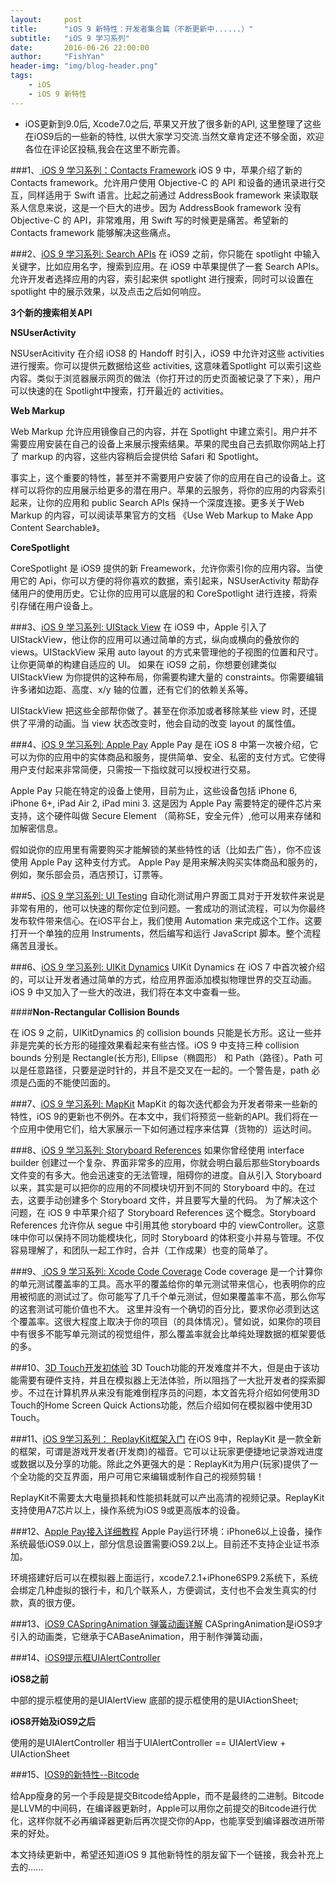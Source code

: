 ```yaml
---
layout:     post
title:      "iOS 9 新特性：开发者集合篇（不断更新中......）"
subtitle:   "iOS 9 学习系列"
date:       2016-06-26 22:00:00
author:     "FishYan"
header-img: "img/blog-header.png"
tags:
    - iOS
    - iOS 9 新特性
---
```


- iOS更新到9.0后, Xcode7.0之后, 苹果又开放了很多新的API, 这里整理了这些在iOS9后的一些新的特性, 以供大家学习交流.当然文章肯定还不够全面，欢迎各位在评论区投稿,我会在这里不断完善。

###1、[ iOS 9 学习系列：Contacts Framework](http://blog.csdn.net/fish_yan_/article/details/50630724)
iOS 9 中，苹果介绍了新的 Contacts framework。允许用户使用 Objective-C 的 API 和设备的通讯录进行交互，同样适用于 Swift 语言。比起之前通过 AddressBook framework 来读取联系人信息来说，这是一个巨大的进步。因为 AddressBook framework 没有 Objective-C 的 API，非常难用，用 Swift 写的时候更是痛苦。希望新的 Contacts framework 能够解决这些痛点。

###2、[iOS 9 学习系列: Search APIs](http://blog.csdn.net/fish_yan_/article/details/50635433)
在 iOS9 之前，你只能在 spotlight 中输入关键字，比如应用名字，搜索到应用。在 iOS9 中苹果提供了一套 Search APIs。允许开发者选择应用的内容，索引起来供 spotlight 进行搜索，同时可以设置在 spotlight 中的展示效果，以及点击之后如何响应。

**3个新的搜索相关API**

**NSUserActivity**

NSUserAcitivity 在介绍 iOS8 的 Handoff 时引入，iOS9 中允许对这些 activities 进行搜索。你可以提供元数据给这些 activities, 这意味着Spotlight 可以索引这些内容。类似于浏览器展示网页的做法（你打开过的历史页面被记录了下来），用户可以快速的在 Spotlight中搜索，打开最近的 activities。

**Web Markup**

Web Markup 允许应用镜像自己的内容，并在 Spotlight 中建立索引。用户并不需要应用安装在自己的设备上来展示搜索结果。苹果的爬虫自己去抓取你网站上打了 markup 的内容，这些内容稍后会提供给 Safari 和 Spotlight。

事实上，这个重要的特性，甚至并不需要用户安装了你的应用在自己的设备上。这样可以将你的应用展示给更多的潜在用户。苹果的云服务，将你的应用的内容索引起来，让你的应用和 public Search APIs 保持一个深度连接。更多关于Web Markup 的内容，可以阅读苹果官方的文档 《Use Web Markup to Make App Content Searchable》。

**CoreSpotlight**

CoreSpotlight 是 iOS9 提供的新 Freamework，允许你索引你的应用内容。当使用它的 Api，你可以方便的将你喜欢的数据，索引起来，NSUserActivity  帮助存储用户的使用历史。它让你的应用可以底层的和 CoreSpotlight 进行连接，将索引存储在用户设备上。

###3、[iOS 9 学习系列: UIStack View](http://blog.csdn.net/fish_yan_/article/details/50736526)
在 iOS9 中，Apple 引入了 UIStackView，他让你的应用可以通过简单的方式，纵向或横向的叠放你的 views。UIStackView 采用 auto layout 的方式来管理他的子视图的位置和尺寸。让你更简单的构建自适应的 UI。
如果在 iOS9 之前，你想要创建类似 UIStackView 为你提供的这种布局，你需要构建大量的 constraints。你需要编辑许多诸如边距、高度、x/y 轴的位置，还有它们的依赖关系等。

UIStackView 把这些全部帮你做了。甚至在你添加或者移除某些 view 时，还提供了平滑的动画。当 view 状态改变时，他会自动的改变 layout 的属性值。

###4、[iOS 9 学习系列: Apple Pay](http://blog.csdn.net/fish_yan_/article/details/50747271)
Apple Pay 是在 iOS 8 中第一次被介绍，它可以为你的应用中的实体商品和服务，提供简单、安全、私密的支付方式。它使得用户支付起来非常简便，只需按一下指纹就可以授权进行交易。

Apple Pay 只能在特定的设备上使用，目前为止，这些设备包括 iPhone 6, iPhone 6+, iPad Air 2, iPad mini 3. 这是因为 Apple Pay 需要特定的硬件芯片来支持，这个硬件叫做 Secure Element （简称SE，安全元件）,他可以用来存储和加解密信息。

假如说你的应用里有需要购买才能解锁的某些特性的话（比如去广告），你不应该使用 Apple Pay 这种支付方式。 Apple Pay 是用来解决购买实体商品和服务的，例如，聚乐部会员，酒店预订，订票等。

###5、[iOS 9 学习系列: UI Testing](http://blog.csdn.net/fish_yan_/article/details/50747861)
自动化测试用户界面工具对于开发软件来说是非常有用的，他可以快速的帮你定位到问题。一套成功的测试流程，可以为你最终发布软件带来信心。在iOS平台上，我们使用 Automation 来完成这个工作。这要打开一个单独的应用 Instruments，然后编写和运行 JavaScript 脚本。整个流程痛苦且漫长。

###6、[iOS 9 学习系列: UIKit Dynamics](http://blog.csdn.net/fish_yan_/article/details/50748639)
UIKit Dynamics 在 iOS 7 中首次被介绍的，可以让开发者通过简单的方式，给应用界面添加模拟物理世界的交互动画。iOS 9 中又加入了一些大的改进，我们将在本文中查看一些。

####**Non-Rectangular Collision Bounds**

在 iOS 9 之前，UIKitDynamics 的 collision bounds 只能是长方形。这让一些并非是完美的长方形的碰撞效果看起来有些古怪。iOS 9 中支持三种 collision bounds 分别是 Rectangle(长方形), Ellipse（椭圆形） 和 Path（路径）。Path 可以是任意路径，只要是逆时针的，并且不是交叉在一起的。一个警告是，path 必须是凸面的不能使凹面的。

###7、[iOS 9 学习系列: MapKit](http://blog.csdn.net/fish_yan_/article/details/50748655)
MapKit 的每次迭代都会为开发者带来一些新的特性，iOS 9的更新也不例外。在本文中，我们将预览一些新的API。我们将在一个应用中使用它们，给大家展示一下如何通过程序来估算（货物的）运达时间。

###8、[iOS 9 学习系列: Storyboard References](http://blog.csdn.net/fish_yan_/article/details/50748668)
如果你曾经使用 interface builder 创建过一个复杂、界面非常多的应用，你就会明白最后那些Storyboards 文件变的有多大。他会迅速变的无法管理，阻碍你的进度。自从引入 Storyboard 以来，其实是可以把你的应用的不同模块切开到不同的 Storyboard 中的。在过去，这要手动创建多个 Storyboard 文件，并且要写大量的代码。
为了解决这个问题，在 iOS 9 中苹果介绍了 Storyboard References 这个概念。Storyboard References 允许你从 segue 中引用其他 storyboard 中的 viewController。这意味中你可以保持不同功能模块化，同时 Storyboard 的体积变小并易与管理。不仅容易理解了，和团队一起工作时，合并（工作成果）也变的简单了。

###9、[ iOS 9 学习系列: Xcode Code Coverage](http://blog.csdn.net/fish_yan_/article/details/50820872)
Code coverage 是一个计算你的单元测试覆盖率的工具。高水平的覆盖给你的单元测试带来信心，也表明你的应用被彻底的测试过了。你可能写了几千个单元测试，但如果覆盖率不高，那么你写的这套测试可能价值也不大。
这里并没有一个确切的百分比，要求你必须到达这个覆盖率。这很大程度上取决于你的项目（的具体情况）。譬如说，如果你的项目中有很多不能写单元测试的视觉组件，那么覆盖率就会比单纯处理数据的框架要低的多。

###10、[3D Touch开发初体验](http://www.jianshu.com/p/c9a8ec970003)
3D Touch功能的开发难度并不大，但是由于该功能需要有硬件支持，并且在模拟器上无法体验，所以阻挡了一大批开发者的探索脚步。不过在计算机界从来没有能难倒程序员的问题，本文首先将介绍如何使用3D Touch的Home Screen Quick Actions功能，然后介绍如何在模拟器中使用3D Touch。

###11、[iOS 9学习系列： ReplayKit框架入门](http://www.cocoachina.com/ios/20160318/15716.html)
在iOS 9中，ReplayKit 是一款全新的框架，可谓是游戏开发者(开发商)的福音。它可以让玩家更便捷地记录游戏进度或数据以及分享的功能。除此之外更强大的是：ReplayKit为用户(玩家)提供了一个全功能的交互界面，用户可用它来编辑或制作自己的视频剪辑！

ReplayKit不需要太大电量损耗和性能损耗就可以产出高清的视频记录。ReplayKit支持使用A7芯片以上，操作系统为iOS 9或更高版本的设备。

###12、[Apple Pay接入详细教程](http://www.cocoachina.com/ios/20160226/15443.html)
Apple Pay运行环境：iPhone6以上设备，操作系统最低iOS9.0以上，部分信息设置需要iOS9.2以上。目前还不支持企业证书添加。

环境搭建好后可以在模拟器上面运行，xcode7.2.1+iPhone6SP9.2系统下，系统会绑定几种虚拟的银行卡，和几个联系人，方便调试，支付也不会发生真实的付款，真的很方便。

###13、[iOS9 CASpringAnimation 弹簧动画详解](http://www.jianshu.com/p/90a7a1787d1b)
CASpringAnimation是iOS9才引入的动画类，它继承于CABaseAnimation，用于制作弹簧动画，


###14、[iOS9提示框UIAlertController](http://www.jianshu.com/p/73a0495b7bac)

**iOS8之前**

中部的提示框使用的是UIAlertView
底部的提示框使用的是UIActionSheet;

**iOS8开始及iOS9之后**

使用的是UIAlertController
相当于UIAlertController == UIAlertView + UIActionSheet

###15、[IOS9的新特性--Bitcode](http://www.jianshu.com/p/db6e944ffd61)

给App瘦身的另一个手段是提交Bitcode给Apple，而不是最终的二进制。Bitcode是LLVM的中间码，在编译器更新时，Apple可以用你之前提交的Bitcode进行优化，这样你就不必再编译器更新后再次提交你的App，也能享受到编译器改进所带来的好处。

本文持续更新中，希望还知道iOS 9 其他新特性的朋友留下一个链接，我会补充上去的......